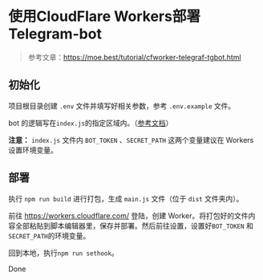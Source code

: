 # 使用CloudFlare Workers部署Telegram-bot

> 参考文章：https://moe.best/tutorial/cfworker-telegraf-tgbot.html



## 初始化

项目根目录创建 `.env` 文件并填写好相关参数，参考 `.env.example` 文件。

bot 的逻辑写在`index.js`的指定区域内。（[参考文档](https://telegraf.js.org/#/)）

**注意：** `index.js` 文件内 `BOT_TOKEN` 、`SECRET_PATH` 这两个变量建议在 Workers 设置环境变量。



## 部署

执行 `npm run build` 进行打包，生成 `main.js` 文件（位于 `dist` 文件夹内）。

前往 https://workers.cloudflare.com/ 登陆，创建 Worker。将打包好的文件内容全部粘贴到脚本编辑器里，保存并部署。然后前往设置，设置好`BOT_TOKEN` 和 `SECRET_PATH`的环境变量。

回到本地，执行`npm run sethook`。

Done